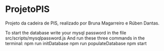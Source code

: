 # ProjetoPIS
Projeto da cadeira de PIS, realizado por Bruna Magarreiro e Rúben Dantas.


To start the database write your mysql password in the file src/scripts/mysqlpassword.js
And run these three commands in the terminal:
    npm run initDatabase
    npm run populateDatabase
    npm start

